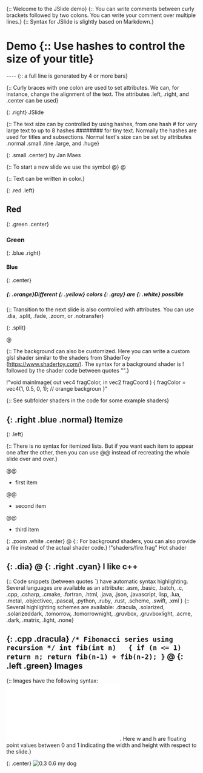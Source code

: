 {:: Welcome to the JSlide demo}
{:: You can write comments between curly brackets followed by
    two colons. You can write your comment over multiple lines.}
{:: Syntax for JSlide is slightly based on Markdown.}

# Demo {:: Use hashes to control the size of your title}
----   {:: a full line is generated by 4 or more bars}

{:: Curly braces with one colon are used to set attributes.
    We can, for instance, change the alignment of the text.
    The attributes .left, .right, and .center can be used}

{: .right}
JSlide

{:: The text size can by controlled by using hashes, from one 
    hash # for very large text to up to 8 hashes ######## for
    tiny text. Normally the hashes are used for titles and
    subsections. Normal text's size can be set by attributes 
    .normal .small .tine .large, and .huge}

{: .small .center}
by Jan Maes


{:: To start a new slide we use the symbol @}
@


{:: Text can be written in color.}


{: .red .left}
## Red
{: .green .center}
### Green
{: .blue .right}
#### Blue
{: .center}
##### {: .orange}Different {: .yellow} colors {: .gray} are {: .white} possible

{:: Transition to the next slide is also controlled with attributes.
    You can use .dia, .split, .fade, .zoom, or .notransfer}

{: .split}

@

{:: The background can also be customized. Here you can write 
    a custom glsl shader similar to the shaders from 
    ShaderToy (https://www.shadertoy.com/).
    The syntax for a background shader is ! followed by 
    the shader code between quotes "".}

!"void mainImage( out vec4 fragColor, in vec2 fragCoord ) 
{
  fragColor = vec4(1, 0.5, 0, 1); // orange backgroun
}"

{:: See subfolder shaders in the code for some example shaders}

{: .right .blue .normal} Itemize
----

{: .left}

{:: There is no syntax for itemized lists. But if you want
    each item to appear one after the other, then you can 
    use @@ instead of recreating the whole slide over and over.}

@@
  * first item

@@
  * second item

@@
  * third item

{: .zoom .white .center}
@
{:: For background shaders, you can also provide a file instead
    of the actual shader code.}
!"shaders/fire.frag"
Hot shader

{: .dia}
@
{: .right .cyan}
I like c++
----

{:: Code snippets (between quotes `) have automatic 
    syntax highlighting. Several languages are available as 
    an attribute: .asm, .basic, .batch, .c, .cpp, .csharp, 
    .cmake, .fortran, .html, .java, .json, .javascript, lisp,
    .lua, .metal, .objectivec, .pascal, .python, .ruby,
    .rust, .scheme, .swift, .xml }
{:: Several highlighting schemes are available:
    .dracula, .solarized, .solarizeddark, .tomorrow,
    .tomorrownight, .gruvbox, .gruvboxlight, .acme,
    .dark, .matrix, .light, .none}

{: .cpp .dracula}
`
  /*
  Fibonacci series using recursion
  */
  int fib(int n)  
  {
    if (n <= 1)
      return n;
    return fib(n-1) + fib(n-2);
  }
`
@
{: .left .green}
Images
----
{:: Images have the following syntax: ![w h](path/image.ext).
    Here w and h are floating point values between 0 and 1 
    indicating the width and height with respect to the slide.}

{: .center}
![0.3 0.6](yoda.jpg)
my dog